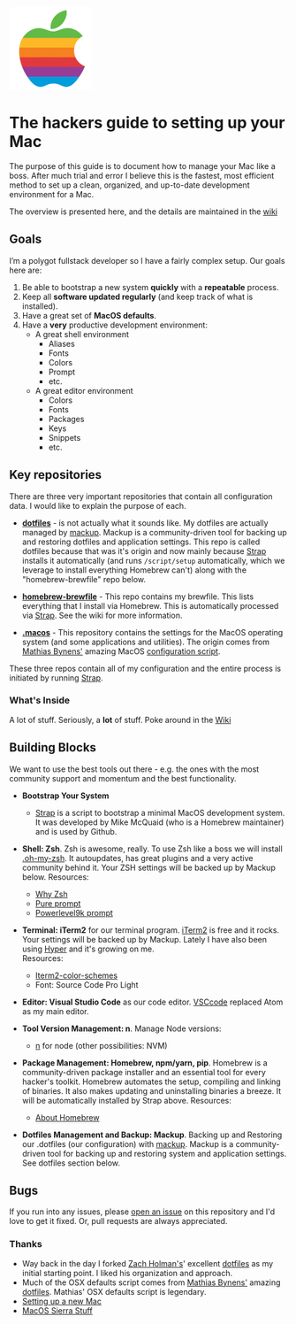 ![apple](/media/apple-1-150x150.png)

# The hackers guide to setting up your Mac

The purpose of this guide is to document how to manage your Mac like a boss. After much trial and error I believe this is the fastest, most efficient method to set up a clean, organized, and up-to-date development environment for a Mac.

The overview is presented here, and the details are maintained in the [wiki](https://github.com/dstroot/macOS-setup/wiki)

## Goals

I’m a polygot fullstack developer so I have a fairly complex setup. Our goals here are:

1. Be able to bootstrap a new system **quickly** with a **repeatable** process.
2. Keep all **software updated regularly** (and keep track of what is installed).
3. Have a great set of **MacOS defaults**.
4. Have a **very** productive development environment:
   - A great shell environment
     - Aliases
     - Fonts
     - Colors
     - Prompt
     - etc.
   - A great editor environment
     - Colors
     - Fonts
     - Packages
     - Keys
     - Snippets
     - etc.

## Key repositories

There are three very important repositories that contain all configuration data. I would like to explain the purpose of each.

- **[dotfiles](https://github.com/dstroot/dotfiles)** - is not actually what it sounds like. My dotfiles are actually managed by [mackup](https://github.com/lra/mackup). Mackup is a community-driven tool for backing up and restoring dotfiles and application settings. This repo is called dotfiles because that was it's origin and now mainly because [Strap](https://github.com/MikeMcQuaid/strap) installs it automatically (and runs `/script/setup` automatically, which we leverage to install everything Homebrew can't) along with the "homebrew-brewfile" repo below.

- **[homebrew-brewfile](https://github.com/dstroot/homebrew-brewfile)** - This repo contains my brewfile. This lists everything that I install via Homebrew. This is automatically processed via [Strap](https://github.com/MikeMcQuaid/strap). See the wiki for more information.

- **[.macos](https://github.com/dstroot/.macos)** - This repository contains the settings for the MacOS operating system (and some applications and utilities). The origin comes from [Mathias Bynens'](https://github.com/mathiasbynens/) amazing MacOS [configuration script](https://github.com/mathiasbynens/dotfiles/blob/master/.macos).

These three repos contain all of my configuration and the entire process is initiated by running [Strap](https://github.com/MikeMcQuaid/strap).  

### What's Inside

A lot of stuff. Seriously, a **lot** of stuff. Poke around in the [Wiki](https://github.com/dstroot/macOS-setup/wiki)

## Building Blocks

We want to use the best tools out there - e.g. the ones with the most community support and momentum and the best functionality.

- **Bootstrap Your System**

  - [Strap](https://github.com/MikeMcQuaid/strap) is a script to bootstrap a minimal MacOS development system. It was developed by Mike McQuaid (who is a Homebrew maintainer) and is used by Github.

- **Shell: Zsh**. Zsh is awesome, really. To use Zsh like a boss we will install [.oh-my-zsh](https://github.com/robbyrussell/oh-my-zsh). It autoupdates, has great plugins and a very active community behind it. Your ZSH settings will be backed up by Mackup below. Resources:

  - [Why Zsh](http://code.joejag.com/2014/why-zsh.html)
  - [Pure prompt](https://github.com/sindresorhus/pure)
  - [Powerlevel9k prompt](https://github.com/bhilburn/powerlevel9k)

- **Terminal: iTerm2** for our terminal program. [iTerm2](http://iterm2.com/) is free and it rocks. Your settings will be backed up by Mackup. Lately I have also been using [Hyper](https://hyper.is/) and it's growing on me.  
Resources:

  - [Iterm2-color-schemes](http://iterm2colorschemes.com/)
  - Font: Source Code Pro Light

- **Editor: Visual Studio Code** as our code editor. [VSCcode](https://code.visualstudio.com/) replaced Atom as my main editor. 

- **Tool Version Management: n**. Manage Node versions:

  - [n](https://github.com/tj/n) for node (other possibilities: NVM)

- **Package Management: Homebrew, npm/yarn, pip**. Homebrew is a community-driven package installer and an essential tool for every hacker's toolkit. Homebrew automates the setup, compiling and linking of binaries. It also makes updating and uninstalling binaries a breeze. It will be automatically installed by Strap above. Resources:

  - [About Homebrew](http://mac.tutsplus.com/tutorials/terminal/homebrew-demystified-os-xs-ultimate-package-manager/)

- **Dotfiles Management and Backup: Mackup**. Backing up and Restoring our .dotfiles (our configuration) with [mackup](https://github.com/lra/mackup). Mackup is a community-driven tool for backing up and restoring system and application settings. See dotfiles section below.

## Bugs

If you run into any issues, please [open an issue](https://github.com/dstroot/macOS-setup/issues) on this repository and I'd love to get it fixed. Or, pull requests are always appreciated.

### Thanks

- Way back in the day I forked [Zach Holman's](http://github.com/holman)' excellent [dotfiles](http://github.com/holman/dotfiles) as my initial starting point. I liked his organization and approach.
- Much of the OSX defaults script comes from [Mathias Bynens'](https://github.com/mathiasbynens/) amazing [dotfiles](https://github.com/mathiasbynens/dotfiles). Mathias' OSX defaults script is legendary.
- [Setting up a new Mac](https://www.taniarascia.com/setting-up-a-brand-new-mac-for-development/)
- [MacOS Sierra Stuff](https://gist.github.com/kevinelliott/7a152c556a83b322e0a8cd2df128235c)
  

